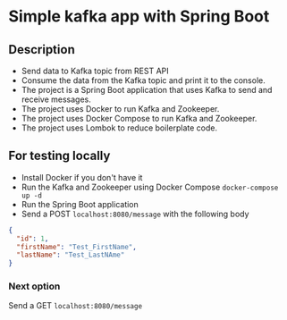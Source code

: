 # Simple kafka app with Spring Boot

## Description

- Send data to Kafka topic from REST API
- Consume the data from the Kafka topic and print it to the console.
- The project is a Spring Boot application that uses Kafka to send and receive messages.
- The project uses Docker to run Kafka and Zookeeper.
- The project uses Docker Compose to run Kafka and Zookeeper.
- The project uses Lombok to reduce boilerplate code.

## For testing locally
- Install Docker if you don't have it
- Run the Kafka and Zookeeper using Docker Compose
  ```docker-compose up -d```
- Run the Spring Boot application
- Send a POST ``` localhost:8080/message ``` with the following body

```json
{
  "id": 1,
  "firstName": "Test_FirstName",
  "lastName": "Test_LastNAme"
}
```
### Next option
Send a GET ``` localhost:8080/message ```
